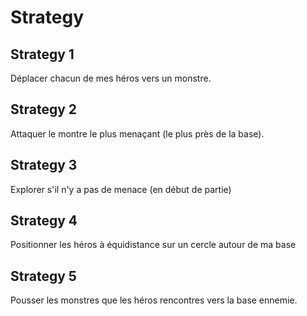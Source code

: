 # Strategy

## Strategy 1

Déplacer chacun de mes héros vers un monstre.

## Strategy 2

Attaquer le montre le plus menaçant (le plus près de la base).

## Strategy 3

Explorer s'il n'y a pas de menace (en début de partie)

## Strategy 4

Positionner les héros à équidistance sur un cercle autour de ma base

## Strategy 5

Pousser les monstres que les héros rencontres vers la base ennemie.